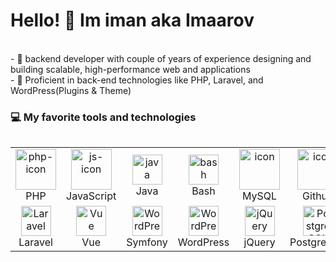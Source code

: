 <h1>Hello! 👋 Im iman aka Imaarov</h1>
<div>
  <br>
  - 🔭 backend developer with couple of years of experience designing and building scalable, high-performance web and applications<br>
  - 🌱 Proficient in back-end technologies like PHP, Laravel, and WordPress(Plugins & Theme)<br>
</div>
<h3>💻 My favorite tools and technologies</h3>
<div style="display: flex; align-items: flex-start; align: center">
  <table align="center">
    <tr>
      <td align="center" width="96"><img src="https://skillicons.dev/icons?i=php" alt="php-icon" width="65" height="65"><br>
      PHP</td>
      <td align="center" width="96"><img src="https://techstack-generator.vercel.app/js-icon.svg" alt="js-icon" width="65" height="65"><br>
      JavaScript</td>
      <td align="center" width="96"><img src="https://skillicons.dev/icons?i=java" width="48" height="48" alt="java"><br>
      Java</td>
      <td align="center" width="96"><img src="https://skillicons.dev/icons?i=bash" width="48" height="48" alt="bash"><br>
      Bash</td>
      <td align="center" width="96"><img src="https://techstack-generator.vercel.app/mysql-icon.svg" alt="icon" width="65" height="65"><br>
      MySQL</td>
      <td align="center" width="96"><img src="https://techstack-generator.vercel.app/github-icon.svg" alt="icon" width="65" height="65"><br>
      Github</td>
      <td align="center" width="96"><img src="https://user-images.githubusercontent.com/25181517/192108372-f71d70ac-7ae6-4c0d-8395-51d8870c2ef0.png" width="48" height="48" alt="Git"><br>
      Git</td>
      <td align="center" width="96"><img src="https://skillicons.dev/icons?i=linux" width="48" height="48" alt="linux"><br>
      Linux</td>
    </tr>
    <tr>
      <td align="center" width="96"><img src="https://skillicons.dev/icons?i=laravel" width="48" height="48" alt="Laravel"><br>
      Laravel</td>
      <td align="center" width="96"><img src="https://skillicons.dev/icons?i=vue" width="48" height="48" alt="Vue"><br>
      Vue</td>
      <td align="center" width="96"><img src="https://skillicons.dev/icons?i=symfony" width="48" height="48" alt="WordPress"><br>
      Symfony</td>
      <td align="center" width="96"><img src="https://skillicons.dev/icons?i=wordpress" width="48" height="48" alt="WordPress"><br>
      WordPress</td>
      <td align="center" width="96"><img src="https://skillicons.dev/icons?i=jquery" width="48" height="48" alt="jQuery"><br>
      jQuery</td>
      <td align="center" width="96"><img src="https://skillicons.dev/icons?i=postgres" width="48" height="48" alt="PostgreSQL"><br>
      PostgreSQL</td>
      <td align="center" width="96"><img src="https://skillicons.dev/icons?i=vim" width="48" height="48" alt="vim"><br>
      vim</td>
    </tr>
  </table><br>
  <br>
</div>
<p align="center">
<!--  
 <a href="https://github.com/imaarov?tab=repositories"><img src="https://github-readme-stats-one-bice.vercel.app/api?username=imaarov&amp;theme=gotham&amp;show_icons=true&amp;count_private=true&amp;hide_border=true&amp;role=OWNER,ORGANIZATION_MEMBER,COLLABORATOR" width="48%" alt="@imaarov's github-readme-stats"></a>
<a href="https://github.com/imaarov?tab=stars">
  <img src="https://github-readme-streak-stats.herokuapp.com?user=imaarov&amp;theme=gotham&amp;hide_border=true&amp;date_format=M%20j%5B%2C%20Y%5D" width="48%" alt="@imaarov's github-readme-streak-stats">
</a>
 </p>
  -->
<!-- activity graph heroku-app end -->
